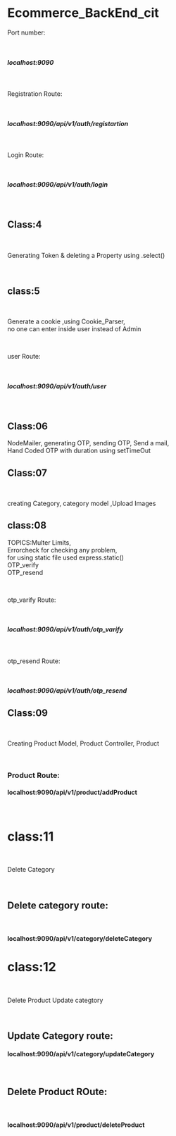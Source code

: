 # Ecommerce_BackEnd_cit

<p>Port number:</p><br>
<h5>localhost:9090</h5><br>
<p>Registration Route:</p><br>
<h5>localhost:9090/api/v1/auth/registartion</h5><br>
<p>Login Route:</p><br>
<h5>localhost:9090/api/v1/auth/login</h5><br>
<h2> Class:4</h2><br>
<p>Generating Token & deleting a Property using .select()</p><br>
<h2>class:5</h2><br>
<p>Generate a cookie ,using Cookie_Parser,<br> no one can enter inside user instead of Admin</p><br>
<p>user Route:</p><br>
<h5>localhost:9090/api/v1/auth/user</h5><br>
<h2>Class:06</h2>
<p>NodeMailer, generating OTP, sending OTP, Send a mail,<br> Hand Coded OTP with duration using setTimeOut</p>
<h2>Class:07</h2><br><p>creating Category, category model ,Upload Images </p>
<h2>class:08</h2><p>TOPICS:Multer Limits,<br>Errorcheck for checking any problem,<br> for using static file used express.static()<br>OTP_verify<br>OTP_resend</p><br>
<p>otp_varify Route:</p><br>
<h5>localhost:9090/api/v1/auth/otp_varify</h5><br>
<p>otp_resend Route:</p><br>
<h5>localhost:9090/api/v1/auth/otp_resend</h5>
<h2>Class:09</h2><br><p>Creating Product Model, Product Controller, Product </p><br><h3>Product Route:</h3><h4>localhost:9090/api/v1/product/addProduct</h4><br>
<h1>class:11</h1><br><P>Delete Category</P><br><h2>Delete category route:</h2><br><h4>localhost:9090/api/v1/category/deleteCategory</h4>
<h1>class:12</h1><br><p>Delete Product Update categtory</p><br><h2>Update Category route:</h2><h4>localhost:9090/api/v1/category/updateCategory</h4><br><h2>Delete Product ROute:</h2><br><h4>localhost:9090/api/v1/product/deleteProduct</h4>
